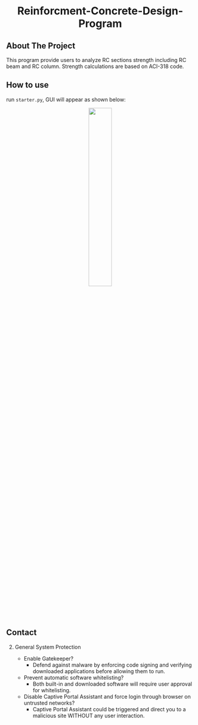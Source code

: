 

<h1 align="center">Reinforcment-Concrete-Design-Program</h1>
<h2 align="center">

## About The Project
This program provide users to analyze RC sections strength including RC beam and RC column. Strength calculations are based on ACI-318 code.   


## How to use
  run `starter.py`, GUI will appear as shown below:
  <div align="center">
  <img  src="https://github.com/chihweisu/Reinforcment-Concrete-Design-Program/blob/master/tbeam.gif" width="35%">
  </div> 
  

## Contact

2. General System Protection

    + Enable Gatekeeper?
    	- Defend against malware by enforcing code signing and verifying downloaded applications before allowing them to run.
    + Prevent automatic software whitelisting?
        - Both built-in and downloaded software will require user approval for whitelisting.
    + Disable Captive Portal Assistant and force login through browser on untrusted networks?
        - Captive Portal Assistant could be triggered and direct you to a malicious site WITHOUT any user interaction.
